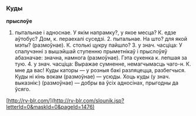 ### Куды
**прыслоўе**

1. пытальнае і адноснае. У якім напрамку?, у якое месца? К. едзе аўтобус? Дом, к. пераехалі суседзі. 2. пытальнае. На што? для якой мэты? (размоўнае). К. столькі цукру пайшло? 3. у знач. часціца: У спалучэнні з вышэйшай ступенню прыметнікаў і прыслоўяў абазначае: значна, намнога (размоўнае). Гэта сукенка к. лепшая за тую. 4. у знач. часціца: Выражае сумненне, немагчымасць чаго-н. К. мне да вас! Куды каторы — у розныя бакі разляцецца, разбегчыся. Куды ні кінь вокам (размоўнае) — усюды. Хоць куды (у знач. выказнік:) (размоўнае) — добры ва ўсіх адносінах, прыгодны да ўсяго.

<a rel="author">[http://rv-blr.com/](http://rv-blr.com/slounik.jsp?letterId=0&maskId=0&pageId=1476)</a>
